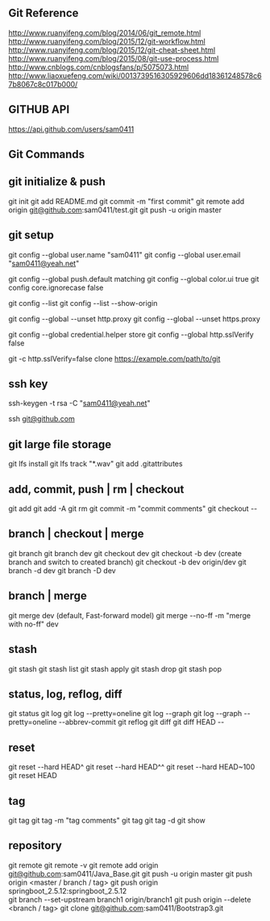 ## Git Reference
http://www.ruanyifeng.com/blog/2014/06/git_remote.html
http://www.ruanyifeng.com/blog/2015/12/git-workflow.html
http://www.ruanyifeng.com/blog/2015/12/git-cheat-sheet.html
http://www.ruanyifeng.com/blog/2015/08/git-use-process.html
http://www.cnblogs.com/cnblogsfans/p/5075073.html
http://www.liaoxuefeng.com/wiki/0013739516305929606dd18361248578c67b8067c8c017b000/

## GITHUB API
https://api.github.com/users/sam0411  


## Git Commands

## git initialize & push
git init
git add README.md
git commit -m "first commit"
git remote add origin git@github.com:sam0411/test.git
git push -u origin master

## git setup
git config --global user.name "sam0411"
git config --global user.email "sam0411@yeah.net"

git config --global push.default matching
git config --global color.ui true
git config core.ignorecase false

git config --list
git config --list --show-origin

git config --global --unset http.proxy
git config --global --unset https.proxy

git config --global credential.helper store
git config --global http.sslVerify false

git -c http.sslVerify=false clone https://example.com/path/to/git
 
## ssh key
ssh-keygen -t rsa -C "sam0411@yeah.net"

ssh git@github.com

## git large file storage
git lfs install
git lfs track "*.wav" 
git add .gitattributes

## add, commit, push | rm | checkout
git add <file name to add to git>
git add -A <file name to add to git>
git rm <file name to remove to git>
git commit -m "commit comments"
git checkout -- <file name to revert>


## branch | checkout | merge
git branch
git branch dev
git checkout dev
git checkout -b dev (create branch and switch to created branch)
git checkout -b dev origin/dev
git branch -d dev
git branch -D dev

## branch | merge
git merge dev (default, Fast-forward model)
git merge --no-ff -m "merge with no-ff" dev


## stash
git stash
git stash list
git stash apply
git stash drop
git stash pop


## status, log, reflog, diff
git status
git log
git log --pretty=oneline
git log --graph
git log --graph --pretty=oneline --abbrev-commit
git reflog
git diff <file name to compare with latest>
git diff HEAD -- <file name to compare with latest>


## reset
git reset --hard HEAD^
git reset --hard HEAD^^
git reset --hard HEAD~100
git reset HEAD <file name to revert>



## tag
git tag
git tag <tag name> -m "tag comments"
git tag <tag name> <sh1 ref>
git tag -d <tag name>
git show <tag name>




## repository
git remote
git remote -v
git remote add origin git@github.com:sam0411/Java_Base.git
git push -u origin master
git push origin <master / branch / tag>
git push origin springboot_2.5.12:springboot_2.5.12     
git branch --set-upstream branch1 origin/branch1
git push origin --delete <branch / tag>
git clone git@github.com:sam0411/Bootstrap3.git